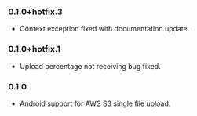 ### 0.1.0+hotfix.3

* Context exception fixed with documentation update.

### 0.1.0+hotfix.1

* Upload percentage not receiving bug fixed.

### 0.1.0

* Android support for AWS S3 single file upload.
